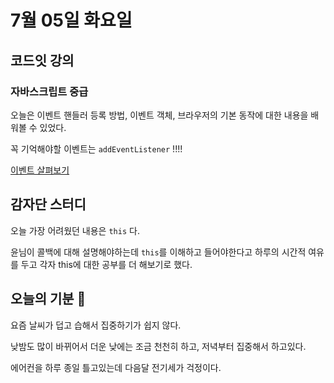 # 7월 05일 화요일
## 코드잇 강의
### 자바스크립트 중급
오늘은 이벤트 핸들러 등록 방법, 이벤트 객체, 브라우저의 기본 동작에 대한 내용을 배워볼 수 있었다. 

꼭 기억해야할 이벤트는 ```addEventListener``` !!!!


[이벤트 살펴보기](https://github.com/saehwa95/TIL/blob/main/JavaScript/Codeit/%5B%EC%A4%91%EA%B8%89-1%5D%EC%9D%B8%ED%84%B0%EB%9E%99%ED%8B%B0%EB%B8%8C%20%EC%9E%90%EB%B0%94%EC%8A%A4%ED%81%AC%EB%A6%BD%ED%8A%B8.md)

## 감자단 스터디
오늘 가장 어려웠던 내용은 ```this``` 다. 

윤님이 콜백에 대해 설명해야하는데 ```this```를 이해하고 들어야한다고 하루의 시간적 여유를 두고 각자 this에 대한 공부를 더 해보기로 했다. 

## 오늘의 기분 🤑
요즘 날씨가 덥고 습해서 집중하기가 쉽지 않다. 
  
낮밤도 많이 바뀌어서 더운 낮에는 조금 천천히 하고, 저녁부터 집중해서 하고있다. 

에어컨을 하루 종일 틀고있는데 다음달 전기세가 걱정이다. 
